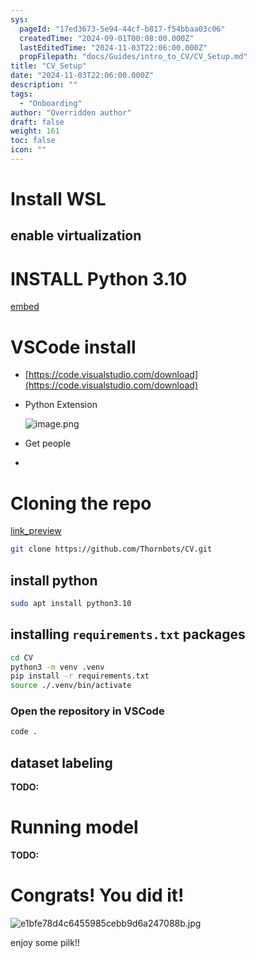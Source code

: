 ```yaml
---
sys:
  pageId: "17ed3673-5e94-44cf-b817-f54bbaa03c06"
  createdTime: "2024-09-01T00:08:00.000Z"
  lastEditedTime: "2024-11-03T22:06:00.000Z"
  propFilepath: "docs/Guides/intro_to_CV/CV_Setup.md"
title: "CV_Setup"
date: "2024-11-03T22:06:00.000Z"
description: ""
tags:
  - "Onboarding"
author: "Overridden author"
draft: false
weight: 161
toc: false
icon: ""
---
```


# Install WSL

## enable virtualization

# INSTALL Python 3.10

[embed](https://www.rose-hulman.edu/class/csse/csse132/2425a/labs/prelab1-wsl2.html)

# VSCode install

- [https://code.visualstudio.com/download](https://code.visualstudio.com/download)
- Python Extension

	![image.png](https://prod-files-secure.s3.us-west-2.amazonaws.com/d518164a-d88e-44d1-a4ee-3adb3bd8bce0/d82b6650-a5e4-4d3c-b8c9-93d817dae00e/image.png?X-Amz-Algorithm=AWS4-HMAC-SHA256&X-Amz-Content-Sha256=UNSIGNED-PAYLOAD&X-Amz-Credential=ASIAZI2LB4664SAZ7V25%2F20250217%2Fus-west-2%2Fs3%2Faws4_request&X-Amz-Date=20250217T061147Z&X-Amz-Expires=3600&X-Amz-Security-Token=IQoJb3JpZ2luX2VjEEYaCXVzLXdlc3QtMiJGMEQCIDM9J7FGZji%2BPuikfO48Na6GSudJws3SKwyuSVyvt0B1AiBOkVVbnBbJl6lxbj3XL%2B5BBcnpEdEbzsrm1gc3wMsi6Cr%2FAwhvEAAaDDYzNzQyMzE4MzgwNSIM4f4vIPeagHMdR4fGKtwDqgGlRz8jdgIc8RL%2FqWeyiR3qKLL7ew7RPL69Iu4Gd1%2BKULmPm9w6cm%2BDYGv%2F0N6lJIGnhQZhRioNt2ncZ0bglRKioq4%2FipR2odvekJrrQCQRyFogVgpdaX5cFZu3e5X2Q%2BtCEKljnpQciGYqC0u0EoalmX7U%2BbXV8z9S5sJIESm%2BybseGWcE8uylRD4oJtSkmg9M1J9Uosohp3lKN916gxS9UPeFhSD1cOsmlJUca5vWnNlzFARMDJD0bs3uOeqkqRq3K%2FRqeGibCEtCYzy%2Bd25PJR0L0Ok57BVI6EayFQSxwPRdXFv5YOpirgavZ58IVd%2FRoq3AoBAoRjdJyWRkFpcKpx1gHGJ%2Fr93Sgc5uaBqeSmIA7rEWe9rRO%2BLIdrdJJR%2BWvCqtCS4paOka%2Fi%2Bm%2FKhsq%2FvIcqu4dPButtPsRuXhCM4S9%2FWdTRGqZswyzxw6Hc72wiO%2FJD2SmGa1CesCEAl4KZKIwCEfZgoclkzmhJvWwZMl8eI9Sp1WezDhYcClZYSzYRQcSyg3P%2Blc2fvaScd%2FY%2Bo5%2BwM1Ns7gJrJY%2Fts8Uelac96w4y4C49lvlP%2BoetPUIcYcb9cogqulvZI%2ByD3TB%2Fr02Moy0XUR4bqHmp%2FWcBKGoB7auifkZKcwrpXLvQY6pgF7fFn0ADPeW8PUtuLDtiKNnINAb57d8cZ2Rve9%2BuoAsibIEpny9%2BleoyC1l8wB%2FZzvTylGkcUmGK1wbKS%2F9aZFAgspNVCGvpGdcPyXUOp9qL82xmFWGZSUzKmXG32afIAGnZH8eScgMtukNtn%2FoBmTBr9Ycy7ygTSKF3hAfKtiQoRnSrdZZBn78t3RNSgzD23Uclg9GuJ1qNtgst26f%2F7RvWbMTkWO&X-Amz-Signature=da89e030d94dae6bcad795dd52e0206016cc79bcc30d61fac7df9ca98ed2f72b&X-Amz-SignedHeaders=host&x-id=GetObject)
- Get people
- 

# Cloning the repo

[link_preview](https://github.com/Thornbots/CV/)

```bash
git clone https://github.com/Thornbots/CV.git
```

## install python

```bash
sudo apt install python3.10
```

## installing `requirements.txt` packages

```bash
cd CV
python3 -m venv .venv
pip install -r requirements.txt
source ./.venv/bin/activate
```

### Open the repository in VSCode

```bash
code .
```

## dataset labeling  

**TODO:**

# Running model

**TODO:**

# Congrats! You did it!

![e1bfe78d4c6455985cebb9d6a247088b.jpg](https://prod-files-secure.s3.us-west-2.amazonaws.com/d518164a-d88e-44d1-a4ee-3adb3bd8bce0/7d1ce04e-65d6-40c8-814d-754280e9515a/e1bfe78d4c6455985cebb9d6a247088b.jpg?X-Amz-Algorithm=AWS4-HMAC-SHA256&X-Amz-Content-Sha256=UNSIGNED-PAYLOAD&X-Amz-Credential=ASIAZI2LB4664GPRP54B%2F20250217%2Fus-west-2%2Fs3%2Faws4_request&X-Amz-Date=20250217T061146Z&X-Amz-Expires=3600&X-Amz-Security-Token=IQoJb3JpZ2luX2VjEEYaCXVzLXdlc3QtMiJIMEYCIQCH8BJAKx5%2FGJzjyOWpIV324wO3o8bJMZB0lGdV2jxYzQIhAKSrQ2O%2B49RhcKMO%2FS5NJRC6i9QnZ%2Ffwuu%2B3lG%2BVXmtaKv8DCG8QABoMNjM3NDIzMTgzODA1IgyGur3Nf%2FORkzKO2Twq3AMkQ0mixpfck8ym7JeslKgtxoJQju8rXPzQjSuCICa4ERxKa480PSEs7%2BkyCt095vTdbAqKi7i%2BhpQu%2FIl5ikMu7%2BqA06IrL%2BcsP5KP%2FfKfV5ACdn3nUAplRGqMI5nVYNH4n%2BeibW%2B16Afo%2BpX7m%2FyV9Gf3T2ZgWZKtqa2UuN264ENuVyKhXcs%2B5nGX4dG8Ol3VBB4HtdOmOfiXF6%2FaiNieKZA1ZIXYAzXXrFFIeY%2FwSZrmGsGfC2HNXiOMRBMciKV4FC0VsUBOuvbE1wELqR2jGLG2TCYCeOvSwH95DZySU0XQg%2Fw0oIA%2BB5krT69ROQLwhQJHsh%2FivkQrLZXp5W8hDkATg2z8OWEbOke%2FUE0l8r2JDZI8vPnrJPsuh%2FvKlXSUaA15kGxQwOajTIDrlPF%2BPIxjfd9zbICXbvaOb8lj1cFpIDZBbSp0LX833gA4ZbHvz90BuV0tEjYm2XXNAAcsCVSpqhGZqNXZA0U%2BD2DwCFaRUpWahEtCN4CQeuaE8sSzOZu8YfMDuZTDpGRd6IOh5Gcg0in0K3oU63%2FsFxCdphY%2FTjHnBOybWi44DyuAIDyzS0cLk%2FiPNaLS1qtU0Gx0u59%2BUOLp%2BZ18RpzPdb51rdDtNUCh2mpRzDMy%2BTCblcu9BjqkAQSMEztl8tgm5btyQHMk%2F5tHMy%2F5m5vs%2FXgxPf88Sx9IaoqdVo7Ai4ZMnfVd7V8Juu083eE4kSN9HmGxoiGoBmPHWzBUnFans7N9x%2Bbr1evLv3FkuSLjzwO7HZsZ7kEULPzF4g%2FoXLIA2sEQts3xCdqR8IS3qUfSVqQSUklSkSz9WjMY%2Bi9mH4nhAY5WzOh7W6ZnHVrak8QyfS4%2Bmx%2FZy8Hgd9eu&X-Amz-Signature=a45ef9d01498b72374ced0daab1f6040fc78bd7fa5e6e8a41b5df3388f5c4ec9&X-Amz-SignedHeaders=host&x-id=GetObject)

enjoy some pilk!!

